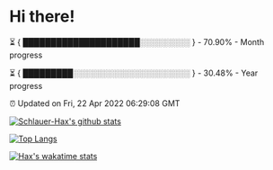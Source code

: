 # Hi there!

⏳ { █████████████████████░░░░░░░░░ } - 70.90% - Month progress

⏳ { █████████░░░░░░░░░░░░░░░░░░░░░ } - 30.48% - Year progress

⏰ Updated on Fri, 22 Apr 2022 06:29:08 GMT


[![Schlauer-Hax's github stats](https://github-readme-stats.vercel.app/api?username=Schlauer-Hax&show_icons=true&theme=dark&count_private=true)](https://github.com/Schlauer-Hax)


[![Top Langs](https://github-readme-stats.vercel.app/api/top-langs/?username=Schlauer-Hax&layout=compact&theme=dark)](https://github.com/Schlauer-Hax?tab=repositories)


[![Hax's wakatime stats](https://github-readme-stats.vercel.app/api/wakatime?username=Hax&theme=dark)](https://wakatime.com/@Hax)

